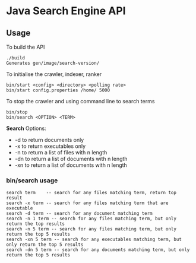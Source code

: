 Java Search Engine API
======


Usage
--------------

To build the API
```
./build
Generates gen/image/search-version/
```

To initialise the crawler, indexer, ranker
```
bin/start <config> <directory> <polling rate>
bin/start config.properties /home/ 5000
```
To stop the crawler and using command line to search terms
```
bin/stop
bin/search <OPTION> <TERM>
```

**Search**
Options:
- -d to return documents only
- -x to return executables only
- -n to return a list of files with n length
- -dn to return a list of documents with n length
- -xn to return a list of documents with n length

### bin/search usage
```
search term    -- search for any files matching term, return top result
search -x term -- search for any files matching term that are executable
search -d term -- search for any document matching term
search -n 1 term -- search for any files matching term, but only return the top results
search -n 5 term -- search for any files matching term, but only return the top 5 results
search -xn 5 term -- search for any executables matching term, but only return the top 5 results
search -dn 5 term -- search for any documents matching term, but only return the top 5 results
```
